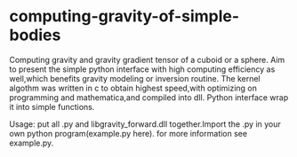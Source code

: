 # computing-gravity-of-simple-bodies
Computing gravity and gravity gradient tensor of a cuboid or a sphere.
Aim to present the simple python interface with high computing efficiency as well,which benefits gravity modeling or inversion routine.
The kernel algothm was written in c to obtain highest speed,with optimizing on programming and mathematica,and compiled into dll.
Python interface wrap it into simple functions.

Usage:
put all .py and libgravity_forward.dll together.Import the .py in your own python program(example.py here).
for more information see example.py.

